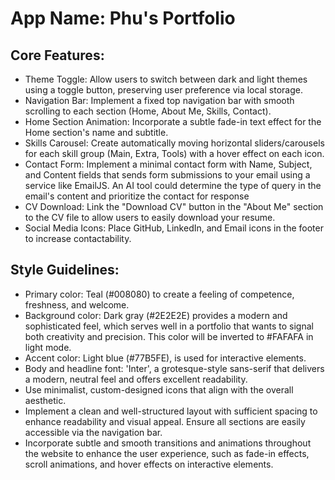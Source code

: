 # **App Name**: Phu's Portfolio

## Core Features:

- Theme Toggle: Allow users to switch between dark and light themes using a toggle button, preserving user preference via local storage.
- Navigation Bar: Implement a fixed top navigation bar with smooth scrolling to each section (Home, About Me, Skills, Contact).
- Home Section Animation: Incorporate a subtle fade-in text effect for the Home section's name and subtitle.
- Skills Carousel: Create automatically moving horizontal sliders/carousels for each skill group (Main, Extra, Tools) with a hover effect on each icon.
- Contact Form: Implement a minimal contact form with Name, Subject, and Content fields that sends form submissions to your email using a service like EmailJS. An AI tool could determine the type of query in the email's content and prioritize the contact for response
- CV Download: Link the "Download CV" button in the "About Me" section to the CV file to allow users to easily download your resume.
- Social Media Icons: Place GitHub, LinkedIn, and Email icons in the footer to increase contactability.

## Style Guidelines:

- Primary color: Teal (#008080) to create a feeling of competence, freshness, and welcome.
- Background color: Dark gray (#2E2E2E) provides a modern and sophisticated feel, which serves well in a portfolio that wants to signal both creativity and precision. This color will be inverted to #FAFAFA in light mode.
- Accent color: Light blue (#77B5FE), is used for interactive elements.
- Body and headline font: 'Inter', a grotesque-style sans-serif that delivers a modern, neutral feel and offers excellent readability.
- Use minimalist, custom-designed icons that align with the overall aesthetic.
- Implement a clean and well-structured layout with sufficient spacing to enhance readability and visual appeal. Ensure all sections are easily accessible via the navigation bar.
- Incorporate subtle and smooth transitions and animations throughout the website to enhance the user experience, such as fade-in effects, scroll animations, and hover effects on interactive elements.